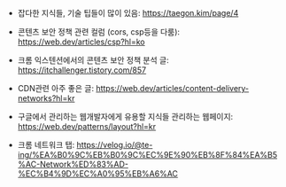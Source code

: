 - 잡다한 지식들, 기술 팁들이 많이 있음: https://taegon.kim/page/4

- 콘텐츠 보안 정책 관련 컬럼 (cors, csp등을 다룸): https://web.dev/articles/csp?hl=ko
- 크롬 익스텐션에서의 콘텐츠 보안 정책 분석 글: https://itchallenger.tistory.com/857
- CDN관련 아주 좋은 글: https://web.dev/articles/content-delivery-networks?hl=kr

- 구글에서 관리하는 웹개발자에게 유용할 지식들 관리하는 웹페이지: https://web.dev/patterns/layout?hl=kr
- 크롬 네트워크 탭: https://velog.io/@te-ing/%EA%B0%9C%EB%B0%9C%EC%9E%90%EB%8F%84%EA%B5%AC-Network%ED%83%AD-%EC%B4%9D%EC%A0%95%EB%A6%AC
